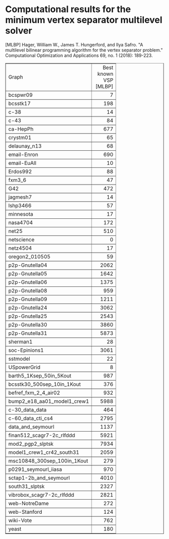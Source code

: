 # Computational results for the minimum vertex separator multilevel solver

[MLBP] Hager, William W., James T. Hungerford, and Ilya Safro. "A multilevel bilinear programming algorithm for the vertex separator problem." Computational Optimization and Applications 69, no. 1 (2018): 189-223.

<table border=1 cellpadding=04 cellspacing=0 width=316>
<!-- style='border-collapse:
 collapse;table-layout:fixed;width:237pt'>
 -->
 <col width=256 style='mso-width-source:userset;mso-width-alt:9362;width:192pt'>
 <col width=60 style='width:45pt'>
<tr height=20 style='height:15.0pt'>
  <td height=20  width=256 style='height:15.0pt;width:192pt'>Graph</td>
  <td  align=right width=60 style=';width:45pt'>Best known VSP [MLBP]</td>
 </tr> 
 <tr height=20 style='height:15.0pt'>
  <td height=20  width=256 style='height:15.0pt;width:192pt'>bcspwr09</td>
  <td  align=right width=60 style=';width:45pt'>7</td>
 </tr>
 <tr height=20 style='height:15.0pt'>
  <td height=20  style='height:15.0pt;'>bcsstk17</td>
  <td  align=right style=';'>198</td>
 </tr>
 <tr height=20 style='height:15.0pt'>
  <td height=20  style='height:15.0pt;'>c-38</td>
  <td  align=right style=';'>14</td>
 </tr>
 <tr height=20 style='height:15.0pt'>
  <td height=20  style='height:15.0pt;'>c-43</td>
  <td  align=right style=';'>84</td>
 </tr>
 <tr height=20 style='height:15.0pt'>
  <td height=20  style='height:15.0pt;'>ca-HepPh</td>
  <td  align=right style=';'>677</td>
 </tr>
 <tr height=20 style='height:15.0pt'>
  <td height=20  style='height:15.0pt;'>crystm01</td>
  <td  align=right style=';'>65</td>
 </tr>
 <tr height=20 style='height:15.0pt'>
  <td height=20  style='height:15.0pt;'>delaunay_n13</td>
  <td  align=right style=';'>68</td>
 </tr>
 <tr height=20 style='height:15.0pt'>
  <td height=20  style='height:15.0pt;'>email-Enron</td>
  <td  align=right style=';'>690</td>
 </tr>
 <tr height=20 style='height:15.0pt'>
  <td height=20  style='height:15.0pt;'>email-EuAll</td>
  <td  align=right style=';'>10</td>
 </tr>
 <tr height=20 style='height:15.0pt'>
  <td height=20  style='height:15.0pt;'>Erdos992</td>
  <td  align=right style=';'>88</td>
 </tr>
 <tr height=20 style='height:15.0pt'>
  <td height=20  style='height:15.0pt;'>fxm3_6</td>
  <td  align=right style=';'>47</td>
 </tr>
 <tr height=20 style='height:15.0pt'>
  <td height=20  style='height:15.0pt;'>G42</td>
  <td  align=right style=';'>472</td>
 </tr>
 <tr height=20 style='height:15.0pt'>
  <td height=20  style='height:15.0pt;'>jagmesh7</td>
  <td  align=right style=';'>14</td>
 </tr>
 <tr height=20 style='height:15.0pt'>
  <td height=20  style='height:15.0pt;'>lshp3466</td>
  <td  align=right style=';'>57</td>
 </tr>
 <tr height=20 style='height:15.0pt'>
  <td height=20  style='height:15.0pt;'>minnesota</td>
  <td  align=right style=';'>17</td>
 </tr>
 <tr height=20 style='height:15.0pt'>
  <td height=20  style='height:15.0pt;'>nasa4704</td>
  <td  align=right style=';'>172</td>
 </tr>
 <tr height=20 style='height:15.0pt'>
  <td height=20  style='height:15.0pt;'>net25</td>
  <td  align=right style=';'>510</td>
 </tr>
 <tr height=20 style='height:15.0pt'>
  <td height=20  style='height:15.0pt;'>netscience</td>
  <td  align=right style=';'>0</td>
 </tr>
 <tr height=20 style='height:15.0pt'>
  <td height=20  style='height:15.0pt;'>netz4504</td>
  <td  align=right style=';'>17</td>
 </tr>
 <tr height=20 style='height:15.0pt'>
  <td height=20  style='height:15.0pt;'>oregon2_010505</td>
  <td  align=right style=';'>59</td>
 </tr>
 <tr height=20 style='height:15.0pt'>
  <td height=20  style='height:15.0pt;'>p2p-Gnutella04</td>
  <td  align=right style=';'>2062</td>
 </tr>
 <tr height=20 style='height:15.0pt'>
  <td height=20  style='height:15.0pt;'>p2p-Gnutella05</td>
  <td  align=right style=';'>1642</td>
 </tr>
 <tr height=20 style='height:15.0pt'>
  <td height=20  style='height:15.0pt;'>p2p-Gnutella06</td>
  <td  align=right style=';'>1375</td>
 </tr>
 <tr height=20 style='height:15.0pt'>
  <td height=20  style='height:15.0pt;'>p2p-Gnutella08</td>
  <td  align=right style=';'>959</td>
 </tr>
 <tr height=20 style='height:15.0pt'>
  <td height=20  style='height:15.0pt;'>p2p-Gnutella09</td>
  <td  align=right style=';'>1211</td>
 </tr>
 <tr height=20 style='height:15.0pt'>
  <td height=20  style='height:15.0pt;'>p2p-Gnutella24</td>
  <td  align=right style=';'>3062</td>
 </tr>
 <tr height=20 style='height:15.0pt'>
  <td height=20  style='height:15.0pt;'>p2p-Gnutella25</td>
  <td  align=right style=';'>2543</td>
 </tr>
 <tr height=20 style='height:15.0pt'>
  <td height=20  style='height:15.0pt;'>p2p-Gnutella30</td>
  <td  align=right style=';'>3860</td>
 </tr>
 <tr height=20 style='height:15.0pt'>
  <td height=20  style='height:15.0pt;'>p2p-Gnutella31</td>
  <td  align=right style=';'>5873</td>
 </tr>
 <tr height=20 style='height:15.0pt'>
  <td height=20  style='height:15.0pt;'>sherman1</td>
  <td  align=right style=';'>28</td>
 </tr>
 <tr height=20 style='height:15.0pt'>
  <td height=20  style='height:15.0pt;'>soc-Epinions1</td>
  <td  align=right style=';'>3061</td>
 </tr>
 <tr height=20 style='height:15.0pt'>
  <td height=20  style='height:15.0pt;'>sstmodel</td>
  <td  align=right style=';'>22</td>
 </tr>
 <tr height=20 style='height:15.0pt'>
  <td height=20  style='height:15.0pt;'>USpowerGrid</td>
  <td  align=right style=';'>8</td>
 </tr>
 <tr height=20 style='height:15.0pt'>
  <td height=20  style='height:15.0pt;'>barth5_1Ksep_50in_5Kout</td>
  <td  align=right style=';'>987</td>
 </tr>
 <tr height=20 style='height:15.0pt'>
  <td height=20  style='height:15.0pt;'>bcsstk30_500sep_10in_1Kout</td>
  <td  align=right style=';'>376</td>
 </tr>
 <tr height=20 style='height:15.0pt'>
  <td height=20  style='height:15.0pt;'>befref_fxm_2_4_air02</td>
  <td  align=right style=';'>932</td>
 </tr>
 <tr height=20 style='height:15.0pt'>
  <td height=20  style='height:15.0pt;'>bump2_e18_aa01_model1_crew1</td>
  <td  align=right style=';'>5988</td>
 </tr>
 <tr height=20 style='height:15.0pt'>
  <td height=20  style='height:15.0pt;'>c-30_data_data</td>
  <td  align=right style=';'>464</td>
 </tr>
 <tr height=20 style='height:15.0pt'>
  <td height=20  style='height:15.0pt;'>c-60_data_cti_cs4</td>
  <td  align=right style=';'>2795</td>
 </tr>
 <tr height=20 style='height:15.0pt'>
  <td height=20  style='height:15.0pt;'>data_and_seymourl</td>
  <td  align=right style=';'>1137</td>
 </tr>
 <tr height=20 style='height:15.0pt'>
  <td height=20  style='height:15.0pt;'>finan512_scagr7-2c_rlfddd</td>
  <td  align=right style=';'>5921</td>
 </tr>
 <tr height=20 style='height:15.0pt'>
  <td height=20  style='height:15.0pt;'>mod2_pgp2_slptsk</td>
  <td  align=right style=';'>7934</td>
 </tr>
 <tr height=20 style='height:15.0pt'>
  <td height=20  style='height:15.0pt;'>model1_crew1_cr42_south31</td>
  <td  align=right style=';'>2059</td>
 </tr>
 <tr height=20 style='height:15.0pt'>
  <td height=20  style='height:15.0pt;'>msc10848_300sep_100in_1Kout</td>
  <td  align=right style=';'>279</td>
 </tr>
 <tr height=20 style='height:15.0pt'>
  <td height=20  style='height:15.0pt;'>p0291_seymourl_iiasa</td>
  <td  align=right style=';'>970</td>
 </tr>
 <tr height=20 style='height:15.0pt'>
  <td height=20  style='height:15.0pt;'>sctap1-2b_and_seymourl</td>
  <td  align=right style=';'>4010</td>
 </tr>
 <tr height=20 style='height:15.0pt'>
  <td height=20  style='height:15.0pt;'>south31_slptsk</td>
  <td  align=right style=';'>2327</td>
 </tr>
 <tr height=20 style='height:15.0pt'>
  <td height=20  style='height:15.0pt;'>vibrobox_scagr7-2c_rlfddd</td>
  <td  align=right style=';'>2821</td>
 </tr>
 <tr height=20 style='height:15.0pt'>
  <td height=20  style='height:15.0pt;'>web-NotreDame</td>
  <td  align=right style=';'>272</td>
 </tr>
 <tr height=20 style='height:15.0pt'>
  <td height=20  style='height:15.0pt;'>web-Stanford</td>
  <td  align=right style=';'>124</td>
 </tr>
 <tr height=20 style='height:15.0pt'>
  <td height=20  style='height:15.0pt;'>wiki-Vote</td>
  <td  align=right style=';'>762</td>
 </tr>
 <tr height=20 style='height:15.0pt'>
  <td height=20  style='height:15.0pt;'>yeast</td>
  <td  align=right style=';'>180</td>
 </tr>
 <![if supportMisalignedColumns]>
 <tr height=0 style='display:none'>
  <td width=256 style='width:192pt'></td>
  <td width=60 style='width:45pt'></td>
 </tr>
 <![endif]>
</table>
